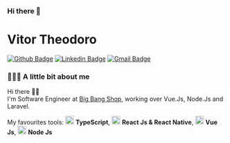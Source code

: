 ### Hi there 👋
# Vitor Theodoro
[![Github Badge](https://img.shields.io/badge/-Github-000?style=flat-square&logo=Github&logoColor=white&link=https://github.com/thiagodff)](https://github.com/thiagodff)
[![Linkedin Badge](https://img.shields.io/badge/-LinkedIn-blue?style=flat-square&logo=Linkedin&logoColor=white&link=https://www.linkedin.com/in/thiago-fernandes-dornelles/)](https://www.linkedin.com/in/thiago-fernandes-dornelles/)
[![Gmail Badge](https://img.shields.io/badge/-Gmail-c14438?style=flat-square&logo=Gmail&logoColor=white&link=mailto:thiago.fdornelles@gmail.com)](mailto:thiago.fdornelles@gmail.com)

### 👨🏻‍💻 A little bit about me

Hi there 👋🏻  
I'm Software Engineer at [Big Bang Shop](https://www.bigbangshop.com.br/), working over Vue.Js, Node.Js and Laravel.

My favourites tools: <img src="https://i.ibb.co/PZ2XZgr/ts.png" width="20"/> <b>TypeScript</b>, <img src="https://i.ibb.co/4RHMmLQ/react.png" width="20"/> <b>React Js & React Native</b>, <img src="https://i.ibb.co/KXBMNr1/vue.png" width="20"/> <b>Vue Js</b>, <img src="https://i.ibb.co/vVxmyN2/node.png" width="20"/> <b>Node Js</b>
<!--
**VitorTheodoro1/VitorTheodoro1** is a ✨ _special_ ✨ repository because its `README.md` (this file) appears on your GitHub profile.

Here are some ideas to get you started:

- 🔭 I’m currently working on ...
- 🌱 I’m currently learning ...
- 👯 I’m looking to collaborate on ...
- 🤔 I’m looking for help with ...
- 💬 Ask me about ...
- 📫 How to reach me: ...
- 😄 Pronouns: ...
- ⚡ Fun fact: ...
-->
